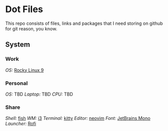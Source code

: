 # Dot Files
This repo consists of files, links and packages that I need storing on github for git reason, you know.

## System

### Work

*OS:* [Rocky Linux 9](https://rockylinux.org/)

### Personal

*OS:* TBD
*Laptop:* TBD
*CPU:* TBD

### Share

*Shell:* [fish](https://github.com/fish-shell/fish-shell)
*WM:* [i3](https://github.com/i3/i3)
*Terminal:* [kitty](https://github.com/kovidgoyal/kitty)
*Editor:* [neovim](https://github.com/neovim/neovim)
*Font:* [JetBrains Mono](https://github.com/JetBrains/JetBrainsMono)
*Launcher:* [Rofi](https://github.com/davatorium/rofi)
